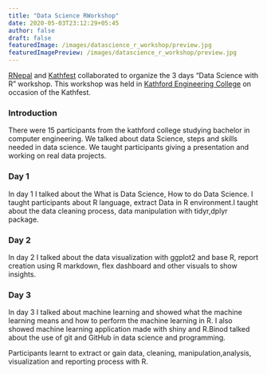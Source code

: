 ```yaml
---
title: "Data Science RWorkshop"
date: 2020-05-03T23:12:29+05:45
author: false
draft: false
featuredImage: /images/datascience_r_workshop/preview.jpg
featuredImagePreview: /images/datascience_r_workshop/preview.jpg
---
```


[RNepal](https://www.facebook.com/RUGNepal/) and [Kathfest](https://www.facebook.com/kathfest/) collaborated to organize the 3 days “Data Science with R” workshop. This workshop was held in [Kathford Engineering College](https://kathford.edu.np/) on occasion of the Kathfest.

### Introduction

 There were 15 participants from the kathford college studying bachelor in computer engineering. We talked about data Science, steps and skills needed in data science. We taught participants giving a presentation and working on real data projects.

### Day 1

In day 1 I talked about the What is Data Science, How to do Data Science. I taught participants about R language, extract Data in R environment.I taught about the data cleaning process, data manipulation with tidyr,dplyr package.

### Day 2

In day 2 I talked about the data visualization with ggplot2 and base R, report creation using R markdown, flex dashboard and other visuals to show insights.

### Day 3

In day 3 I talked about machine learning and showed what the machine learning means and how to perform the machine learning in R. I also showed machine learning application made with shiny and R.Binod talked about the use of git and GitHub in data science and programming.

Participants learnt to extract or gain data, cleaning, manipulation,analysis, visualization and reporting process with R.